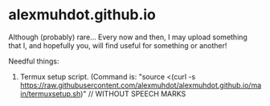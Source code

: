 # alexmuhdot.github.io

Although (probably) rare... Every now and then, I may upload something that I, and hopefully you, will find useful for something or another!

Needful things:

1) Termux setup script. (Command is: "source <(curl -s https://raw.githubusercontent.com/alexmuhdot/alexmuhdot.github.io/main/termuxsetup.sh)" // WITHOUT SPEECH MARKS

